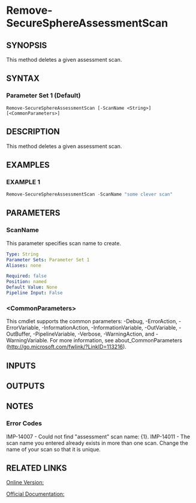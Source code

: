 ﻿# Remove-SecureSphereAssessmentScan

## SYNOPSIS
This method deletes a given assessment scan.

## SYNTAX

### Parameter Set 1 (Default)
```
Remove-SecureSphereAssessmentScan [-ScanName <String>] [<CommonParameters>]
```

## DESCRIPTION
This method deletes a given assessment scan.

## EXAMPLES

### EXAMPLE 1

```powershell
Remove-SecureSphereAssessmentScan -ScanName "some clever scan"
```

## PARAMETERS

### ScanName
This parameter specifies scan name to create.

```yaml
Type: String
Parameter Sets: Parameter Set 1
Aliases: none

Required: false
Position: named
Default Value: None
Pipeline Input: False
```

### \<CommonParameters\>
This cmdlet supports the common parameters: -Debug, -ErrorAction, -ErrorVariable, -InformationAction, -InformationVariable, -OutVariable, -OutBuffer, -PipelineVariable, -Verbose, -WarningAction, and -WarningVariable. For more information, see about_CommonParameters (http://go.microsoft.com/fwlink/?LinkID=113216).

## INPUTS

## OUTPUTS

## NOTES

### Error Codes
IMP-14007 - Could not find "assessment" scan name: {1}.
IMP-14011 - The scan name you entered already exists in more than one scan. Change the name of your scan so that it is unique.

## RELATED LINKS

[Online Version:](https://github.com/akshinmustafayev/SecureSpherePS/tree/master/Documentation)

[Official Documentation:](https://docs.imperva.com/bundle/v13.6-api-reference-guide/page/70919.htm)




